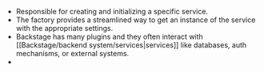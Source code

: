 - Responsible for creating and initializing a specific service.
- The factory provides a streamlined way to get an instance of the service with the appropriate settings.
- Backstage has many plugins and they often interact with [[Backstage/backend system/services|services]] like databases, auth mechanisms, or external systems.
- 